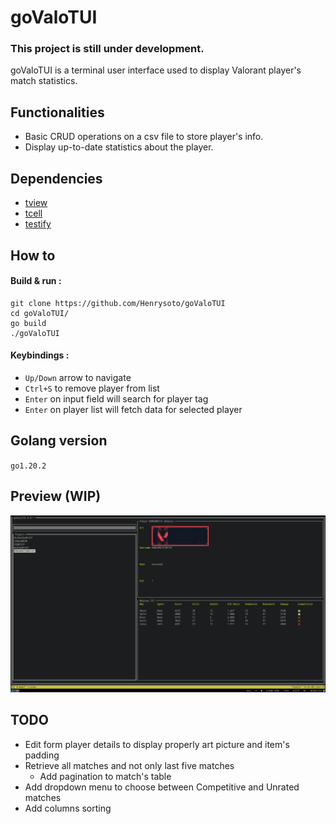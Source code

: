 # goValoTUI

### This project is still under development.

goValoTUI is a terminal user interface used to display Valorant player's match statistics.

## Functionalities
- Basic CRUD operations on a csv file to store player's info.
- Display up-to-date statistics about the player.

## Dependencies
- [tview](https://github.com/rivo/tview)
- [tcell](https://github.com/gdamore/tcell)
- [testify](https://github.com/stretchr/testify)
 
 ## How to
 #### Build & run :
 ```
 git clone https://github.com/Henrysoto/goValoTUI
 cd goValoTUI/
 go build
 ./goValoTUI
 ```
 #### Keybindings :
 - `Up/Down` arrow to navigate
 - `Ctrl+S` to remove player from list
 - `Enter` on input field will search for player tag
 - `Enter` on player list will fetch data for selected player

 ## Golang version
 `go1.20.2`
 
 ## Preview (WIP)
 ![goValoTUI](https://github.com/Henrysoto/goValoTUI/blob/master/screenshots/screenshot.png?raw=true)

## TODO
- Edit form player details to display properly art picture and item's padding
- Retrieve all matches and not only last five matches
  - Add pagination to match's table
- Add dropdown menu to choose between Competitive and Unrated matches
- Add columns sorting
